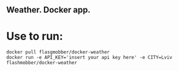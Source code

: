 ## Weather. Docker app.

# Use to run:

```shell
docker pull flasgmobber/docker-weather
docker run -e API_KEY='insert your api key here' -e CITY=Lviv flashmobber/docker-weather  
```